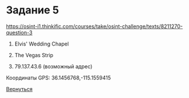 # Задание 5

https://osint-i1.thinkific.com/courses/take/osint-challenge/texts/8211270-question-3

1. Elvis' Wedding Chapel

2. The Vegas Strip

3. 79.137.43.6 (возможный адрес)

Координаты GPS: 36.1456768,-115.1559415

[Вернуться](index.md)
